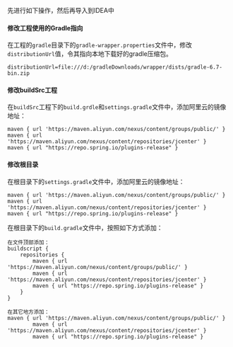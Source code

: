 先进行如下操作，然后再导入到IDEA中



#### 修改工程使用的Gradle指向

在工程的`gradle`目录下的`gradle-wrapper.properties`文件中，修改`distributionUrl`值，令其指向本地下载好的gradle压缩包。

```
distributionUrl=file:///d:/gradleDownloads/wrapper/dists/gradle-6.7-bin.zip
```



#### 修改buildSrc工程

在`buildSrc`工程下的`build.grdle`和`settings.gradle`文件中，添加阿里云的镜像地址：

```
maven { url 'https://maven.aliyun.com/nexus/content/groups/public/' }
maven { url 'https://maven.aliyun.com/nexus/content/repositories/jcenter' }
maven { url "https://repo.spring.io/plugins-release" }
```



#### 修改根目录

在根目录下的`settings.gradle`文件中，添加阿里云的镜像地址：

```
maven { url 'https://maven.aliyun.com/nexus/content/groups/public/' }
maven { url 'https://maven.aliyun.com/nexus/content/repositories/jcenter' }
maven { url "https://repo.spring.io/plugins-release" }
```



在根目录下的`build.gradle`文件中，按照如下方式添加：

```
在文件顶部添加：
buildscript {
	repositories {
		maven { url 'https://maven.aliyun.com/nexus/content/groups/public/' }
		maven { url 'https://maven.aliyun.com/nexus/content/repositories/jcenter' }
		maven { url "https://repo.spring.io/plugins-release" }
	}
}

在其它地方添加：
maven { url 'https://maven.aliyun.com/nexus/content/groups/public/' }
		maven { url 'https://maven.aliyun.com/nexus/content/repositories/jcenter' }
		maven { url "https://repo.spring.io/plugins-release" }
```

